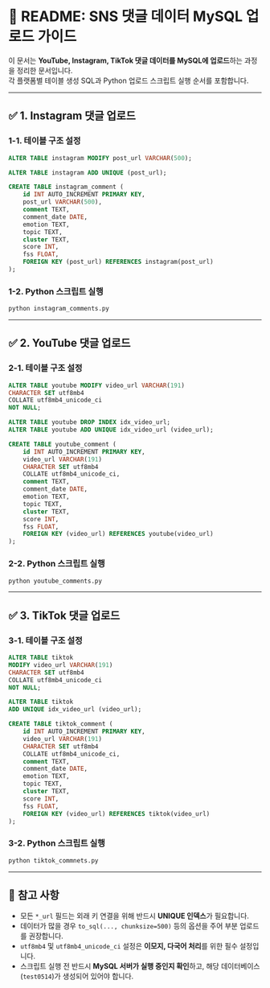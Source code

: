 
# 📄 README: SNS 댓글 데이터 MySQL 업로드 가이드

이 문서는 **YouTube, Instagram, TikTok 댓글 데이터를 MySQL에 업로드**하는 과정을 정리한 문서입니다.  
각 플랫폼별 테이블 생성 SQL과 Python 업로드 스크립트 실행 순서를 포함합니다.

---

## ✅ 1. Instagram 댓글 업로드

### 1-1. 테이블 구조 설정

```sql
ALTER TABLE instagram MODIFY post_url VARCHAR(500);

ALTER TABLE instagram ADD UNIQUE (post_url);

CREATE TABLE instagram_comment (
    id INT AUTO_INCREMENT PRIMARY KEY,
    post_url VARCHAR(500),
    comment TEXT,
    comment_date DATE,
    emotion TEXT,
    topic TEXT,
    cluster TEXT,
    score INT,
    fss FLOAT,
    FOREIGN KEY (post_url) REFERENCES instagram(post_url)
);
```

### 1-2. Python 스크립트 실행

```bash
python instagram_comments.py
```

---

## ✅ 2. YouTube 댓글 업로드

### 2-1. 테이블 구조 설정

```sql
ALTER TABLE youtube MODIFY video_url VARCHAR(191)
CHARACTER SET utf8mb4
COLLATE utf8mb4_unicode_ci
NOT NULL;

ALTER TABLE youtube DROP INDEX idx_video_url;
ALTER TABLE youtube ADD UNIQUE idx_video_url (video_url);

CREATE TABLE youtube_comment (
    id INT AUTO_INCREMENT PRIMARY KEY,
    video_url VARCHAR(191)
    CHARACTER SET utf8mb4
    COLLATE utf8mb4_unicode_ci,
    comment TEXT,
    comment_date DATE,
    emotion TEXT,
    topic TEXT,
    cluster TEXT,
    score INT,
    fss FLOAT,
    FOREIGN KEY (video_url) REFERENCES youtube(video_url)
);
```

### 2-2. Python 스크립트 실행

```bash
python youtube_comments.py
```

---

## ✅ 3. TikTok 댓글 업로드

### 3-1. 테이블 구조 설정

```sql
ALTER TABLE tiktok
MODIFY video_url VARCHAR(191)
CHARACTER SET utf8mb4
COLLATE utf8mb4_unicode_ci
NOT NULL;

ALTER TABLE tiktok
ADD UNIQUE idx_video_url (video_url);

CREATE TABLE tiktok_comment (
    id INT AUTO_INCREMENT PRIMARY KEY,
    video_url VARCHAR(191)
    CHARACTER SET utf8mb4
    COLLATE utf8mb4_unicode_ci,
    comment TEXT,
    comment_date DATE,
    emotion TEXT,
    topic TEXT,
    cluster TEXT,
    score INT,
    fss FLOAT,
    FOREIGN KEY (video_url) REFERENCES tiktok(video_url)
);
```

### 3-2. Python 스크립트 실행

```bash
python tiktok_commnets.py
```

---

## 📌 참고 사항

- 모든 `*_url` 필드는 외래 키 연결을 위해 반드시 **UNIQUE 인덱스**가 필요합니다.
- 데이터가 많을 경우 `to_sql(..., chunksize=500)` 등의 옵션을 주어 부분 업로드를 권장합니다.
- `utf8mb4` 및 `utf8mb4_unicode_ci` 설정은 **이모지, 다국어 처리**를 위한 필수 설정입니다.
- 스크립트 실행 전 반드시 **MySQL 서버가 실행 중인지 확인**하고, 해당 데이터베이스(`test0514`)가 생성되어 있어야 합니다.
